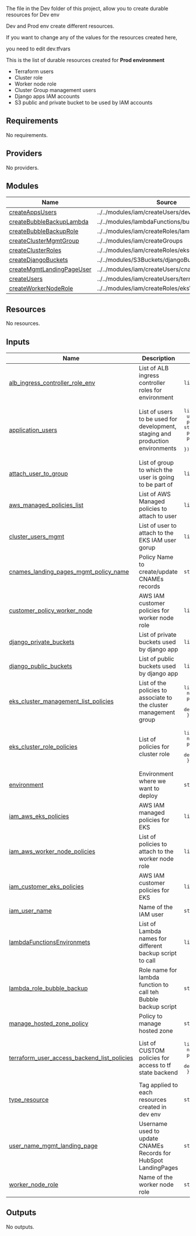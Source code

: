 <!-- BEGIN_TF_DOCS -->
The file in the Dev folder of this project, allow you to create durable resources for Dev env

Dev and Prod env create different resources.

If you want to change any of the values for the resources created here,  

you need to edit dev.tfvars

This is the list of durable resources created for **Prod environment**

- Terraform users
- Cluster role
- Worker node role
- Cluster Group management users
- Django apps IAM accounts
- S3 public and private bucket to be used by IAM accounts

## Requirements

No requirements.

## Providers

No providers.

## Modules

| Name | Source | Version |
|------|--------|---------|
| <a name="module_createAppsUsers"></a> [createAppsUsers](#module\_createAppsUsers) | ../../modules/iam/createUsers/developmentUsers | n/a |
| <a name="module_createBubbleBackupLambda"></a> [createBubbleBackupLambda](#module\_createBubbleBackupLambda) | ../../modules/lambdaFunctions/bubbleBackup | n/a |
| <a name="module_createBubbleBackupRole"></a> [createBubbleBackupRole](#module\_createBubbleBackupRole) | ../../modules/iam/createRoles/lambdaRole | n/a |
| <a name="module_createClusterMgmtGroup"></a> [createClusterMgmtGroup](#module\_createClusterMgmtGroup) | ../../modules/iam/createGroups | n/a |
| <a name="module_createClusterRoles"></a> [createClusterRoles](#module\_createClusterRoles) | ../../modules/iam/createRoles/eksClusterRole | n/a |
| <a name="module_createDjangoBuckets"></a> [createDjangoBuckets](#module\_createDjangoBuckets) | ../../modules/S3Buckets/djangoBuckets | n/a |
| <a name="module_createMgmtLandingPageUser"></a> [createMgmtLandingPageUser](#module\_createMgmtLandingPageUser) | ../../modules/iam/createUsers/cnamesMgmtUser | n/a |
| <a name="module_createUsers"></a> [createUsers](#module\_createUsers) | ../../modules/iam/createUsers/terraformUsers | n/a |
| <a name="module_createWorkerNodeRole"></a> [createWorkerNodeRole](#module\_createWorkerNodeRole) | ../../modules/iam/createRoles/eksWorkerNodeRole | n/a |

## Resources

No resources.

## Inputs

| Name | Description | Type | Default | Required |
|------|-------------|------|---------|:--------:|
| <a name="input_alb_ingress_controller_role_env"></a> [alb\_ingress\_controller\_role\_env](#input\_alb\_ingress\_controller\_role\_env) | List of ALB ingress controller roles for environment | `list(string)` | n/a | yes |
| <a name="input_application_users"></a> [application\_users](#input\_application\_users) | List of users to be used for development, staging and production environments | <pre>list(object({<br>    user_name      = string<br>    policy_name    = string<br>    public_bucket  = string<br>    private_bucket = string<br>  }))</pre> | n/a | yes |
| <a name="input_attach_user_to_group"></a> [attach\_user\_to\_group](#input\_attach\_user\_to\_group) | List of group to which the user is going to be part of | `list(string)` | n/a | yes |
| <a name="input_aws_managed_policies_list"></a> [aws\_managed\_policies\_list](#input\_aws\_managed\_policies\_list) | List of AWS Managed policies to attach to user | `list(string)` | n/a | yes |
| <a name="input_cluster_users_mgmt"></a> [cluster\_users\_mgmt](#input\_cluster\_users\_mgmt) | List of user to attach to the EKS IAM user gorup | `list(string)` | n/a | yes |
| <a name="input_cnames_landing_pages_mgmt_policy_name"></a> [cnames\_landing\_pages\_mgmt\_policy\_name](#input\_cnames\_landing\_pages\_mgmt\_policy\_name) | Policy Name to create/update CNAMEs records | `string` | n/a | yes |
| <a name="input_customer_policy_worker_node"></a> [customer\_policy\_worker\_node](#input\_customer\_policy\_worker\_node) | AWS IAM customer policies for worker node role | `list(string)` | n/a | yes |
| <a name="input_django_private_buckets"></a> [django\_private\_buckets](#input\_django\_private\_buckets) | List of private buckets used by django app | `list(string)` | n/a | yes |
| <a name="input_django_public_buckets"></a> [django\_public\_buckets](#input\_django\_public\_buckets) | List of public buckets used by django app | `list(string)` | n/a | yes |
| <a name="input_eks_cluster_management_list_policies"></a> [eks\_cluster\_management\_list\_policies](#input\_eks\_cluster\_management\_list\_policies) | List of the policies to associate to the cluster management group | <pre>list(object({<br>    name        = string<br>    path        = string<br>    description = string<br>  }))</pre> | n/a | yes |
| <a name="input_eks_cluster_role_policies"></a> [eks\_cluster\_role\_policies](#input\_eks\_cluster\_role\_policies) | List of policies for cluster role | <pre>list(object({<br>    name        = string<br>    path        = string<br>    description = string<br>  }))</pre> | n/a | yes |
| <a name="input_environment"></a> [environment](#input\_environment) | Environment where we want to deploy | `string` | n/a | yes |
| <a name="input_iam_aws_eks_policies"></a> [iam\_aws\_eks\_policies](#input\_iam\_aws\_eks\_policies) | AWS IAM managed policies for EKS | `list(string)` | n/a | yes |
| <a name="input_iam_aws_worker_node_policies"></a> [iam\_aws\_worker\_node\_policies](#input\_iam\_aws\_worker\_node\_policies) | List of policies to attach to the worker node role | `list(string)` | n/a | yes |
| <a name="input_iam_customer_eks_policies"></a> [iam\_customer\_eks\_policies](#input\_iam\_customer\_eks\_policies) | AWS IAM customer policies for EKS | `list(string)` | n/a | yes |
| <a name="input_iam_user_name"></a> [iam\_user\_name](#input\_iam\_user\_name) | Name of the IAM user | `string` | n/a | yes |
| <a name="input_lambdaFunctionsEnvironmets"></a> [lambdaFunctionsEnvironmets](#input\_lambdaFunctionsEnvironmets) | List of Lambda names for different backup script to call | `list(string)` | n/a | yes |
| <a name="input_lambda_role_bubble_backup"></a> [lambda\_role\_bubble\_backup](#input\_lambda\_role\_bubble\_backup) | Role name for lambda function to call teh Bubble backup script | `string` | n/a | yes |
| <a name="input_manage_hosted_zone_policy"></a> [manage\_hosted\_zone\_policy](#input\_manage\_hosted\_zone\_policy) | Policy to manage hosted zone | `string` | n/a | yes |
| <a name="input_terraform_user_access_backend_list_policies"></a> [terraform\_user\_access\_backend\_list\_policies](#input\_terraform\_user\_access\_backend\_list\_policies) | List of CUSTOM policies for access to tf state backend | <pre>list(object({<br>    name        = string<br>    path        = string<br>    description = string<br>  }))</pre> | n/a | yes |
| <a name="input_type_resource"></a> [type\_resource](#input\_type\_resource) | Tag applied to each resources created in dev env | `string` | n/a | yes |
| <a name="input_user_name_mgmt_landing_page"></a> [user\_name\_mgmt\_landing\_page](#input\_user\_name\_mgmt\_landing\_page) | Username used to update CNAMEs Records for HubSpot LandingPages | `string` | n/a | yes |
| <a name="input_worker_node_role"></a> [worker\_node\_role](#input\_worker\_node\_role) | Name of the worker node role | `string` | n/a | yes |

## Outputs

No outputs.
<!-- END_TF_DOCS -->